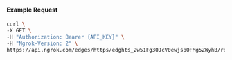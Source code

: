 <!-- Code generated for API Clients. DO NOT EDIT. -->

#### Example Request

```bash
curl \
-X GET \
-H "Authorization: Bearer {API_KEY}" \
-H "Ngrok-Version: 2" \
https://api.ngrok.com/edges/https/edghts_2w51Fg3QJcV0ewjspQFMg5ZWyhB/routes/edghtsrt_2w51FlbQJXtaHh63nBDljp9Gojo/user_agent_filter
```
